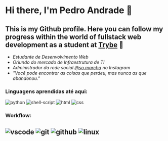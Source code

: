 <!--
**dropeko/dropeko** is a ✨ _special_ ✨ repository because its `README.md` (this file) appears on your GitHub profile.

Here are some ideas to get you started:

- 🔭 I’m currently working on ...
- 🌱 I’m currently learning ...
- 👯 I’m looking to collaborate on ...
- 🤔 I’m looking for help with ...
- 💬 Ask me about ...
- 📫 How to reach me: ...
- 😄 Pronouns: ...
- ⚡ Fun fact: ...
-->
# Hi there, I'm Pedro Andrade 👋
## This is my Github profile. Here you can follow my progress within the world of fullstack web development as a student at [Trybe](https://betrybe.com.br) :rocket:
 
 - _Estudante de Desenvolvimento Web_
 - _Oriundo do mercado de Infraestrutura de TI_
 - _Administrador da rede social [@so.marcha](https://www.instagram.com/so.marcha/?hl=pt-br) no Instagram_
 - _"Você pode encontrar as coisas que perdeu, mas nunca as que abandonou."_

### Linguagens aprendidas até aqui: 
![python](https://img.shields.io/badge/Python-3776AB?style=for-the-badge&logo=python&logoColor=white)
![shell-script](https://img.shields.io/badge/Shell_Script-121011?style=for-the-badge&logo=gnu-bash&logoColor=white)
![html](https://img.shields.io/badge/HTML5-E34F26?style=for-the-badge&logo=html5&logoColor=white)
![css](https://img.shields.io/badge/CSS3-1572B6?style=for-the-badge&logo=css3&logoColor=white)

### Workflow:
![vscode](https://img.shields.io/badge/Code-0078D4?style=for-the-badge&logo=visual%20studio%20code&logoColor=white)
![git](https://img.shields.io/badge/GIT-E44C30?style=for-the-badge&logo=git&logoColor=white)
![github](https://img.shields.io/badge/GitHub-100000?style=for-the-badge&logo=github&logoColor=white)
![linux](https://img.shields.io/badge/Linux-FCC624?style=for-the-badge&logo=linux&logoColor=black)
-